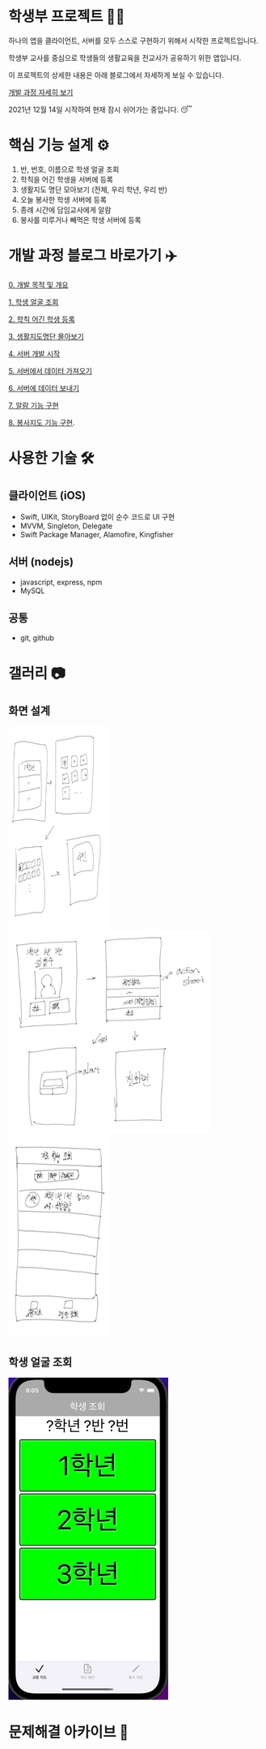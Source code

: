 #  학생부 프로젝트 🧑‍🏫

하나의 앱을 클라이언트, 서버를 모두 스스로 구현하기 위해서 시작한 프로젝트입니다.

학생부 교사를 중심으로 학생들의 생활교육을 전교사가 공유하기 위한 앱입니다.

이 프로젝트의 상세한 내용은 아래 블로그에서 자세하게 보실 수 있습니다.

[개발 과정 자세히 보기](https://velog.io/@comdongsam/series/%ED%95%99%EC%83%9D%EB%B6%80-%EC%95%B1-%EA%B0%9C%EB%B0%9C-%EB%8F%84%EC%A0%84%EA%B8%B0)

2021년 12월 14일 시작하여 현재 잠시 쉬어가는 중입니다. 😴

# 핵심 기능 설계 ⚙️
1. 반, 번호, 이름으로 학생 얼굴 조회
2. 학칙을 어긴 학생을 서버에 등록
3. 생활지도 명단 모아보기 (전체, 우리 학년, 우리 반)
4. 오늘 봉사한 학생 서버에 등록
5. 종례 시간에 담임교사에게 알람
6. 봉사를 미루거나 빼먹은 학생 서버에 등록

# 개발 과정 블로그 바로가기 ✈️

[0. 개발 목적 및 개요](https://velog.io/@comdongsam/0.-%ED%95%99%EC%83%9D%EB%B6%80-%EC%95%B1-%EA%B0%9C%EB%B0%9C-%EC%8B%9C%EC%9E%91%ED%95%A9%EB%8B%88%EB%8B%A4)
 
[1. 학생 얼굴 조회](https://velog.io/@comdongsam/1.-%ED%95%99%EC%83%9D-%EC%96%BC%EA%B5%B4-%EC%A2%80-%EB%B4%85%EC%8B%9C%EB%8B%A4-by-UICollectionView)
 
[2. 학칙 어긴 학생 등록](https://velog.io/@comdongsam/2.-%ED%95%99%EC%83%9D-%EB%B3%B5%EC%9E%A5%EB%B6%88%EB%9F%89)
 
[3. 생활지도명단 몰아보기](https://velog.io/@comdongsam/3.-%EB%88%84%EA%B0%80%EB%88%84%EA%B0%80-%EA%B1%B8%EB%A0%B8%EB%82%98-by-UITableView)
 
[4. 서버 개발 시작](https://velog.io/@comdongsam/4.-%EC%84%9C%EB%B2%84-%EA%B0%9C%EB%B0%9C-%EC%8B%9C%EC%9E%91)
 
[5. 서버에서 데이터 가져오기](https://velog.io/@comdongsam/5.-%EC%84%9C%EB%B2%84%EC%97%90%EC%84%9C-%EB%8D%B0%EC%9D%B4%ED%84%B0-%EA%B0%80%EC%A0%B8%EC%98%A4%EA%B8%B0)
 
[6. 서버에 데이터 보내기](https://velog.io/@comdongsam/6.-%EA%B5%90%EB%AC%B8%EC%97%90%EC%84%9C-%EC%84%9C%EB%B2%84%EB%A1%9C)
 
[7. 알람 기능 구현](https://velog.io/@comdongsam/7.-%EC%84%A0%EC%83%9D%EB%8B%98-%EC%A2%85%EB%A1%80%ED%95%A0-%EC%8B%9C%EA%B0%84%EC%9E%85%EB%8B%88%EB%8B%A4)
 
[8. 봉사지도 기능 구현](https://velog.io/@comdongsam/8.-%EC%8C%A4-%EC%A0%80-%EC%98%A4%EB%8A%98-%ED%95%99%EC%9B%90-%EA%B0%80%EC%95%BC%ED%95%98%EB%8A%94%EB%8D%B0%EC%9A%94). 

# 사용한 기술 🛠
## 클라이언트 (iOS)
- Swift, UIKit, StoryBoard 없이 순수 코드로 UI 구현
- MVVM, Singleton, Delegate
- Swift Package Manager, Alamofire, Kingfisher
## 서버 (nodejs)
- javascript, express, npm
- MySQL
## 공통
- git, github

# 갤러리 📷
## 화면 설계
<div>
    <img src = './readme_img/bp1.png' width = 200, height = 400>
    <img src = './readme_img/bp2.png' width = 400, height = 400>
    <img src = './readme_img/bp3.png' width = 200, height = 400>
</div>

## 학생 얼굴 조회
<div>
<img src = './readme_img/gif1.gif'>
</div>



# 문제해결 아카이브 🤔


